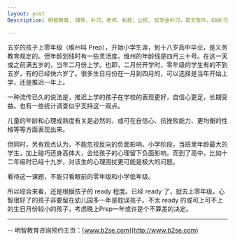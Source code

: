 ```yaml
---
layout: post
Description: 明智教育, 辅导，补习，老师，私校，公校, 奖学金补习，英文写作，GA补习辅导，大学选择，工作规划，从业规划，天才儿童是浮云，澳洲学生挫折教育，儿童空间推理，空间理解能力， 自我观对学习成绩的影响，ATAR 成绩，学校排名局限性，介绍 比较, 澳洲 墨尔本，Scholarship Tutoring, General Ability, Numerical Reasoning, Verbal Reasoning Tutoring, Writing, Universities Selection, Career Education, Career Advisors, Guidance, Melbourne Private Schools, Selective Schools, Writing tutoring, Interviews tutoring, Resume Writing, Spatial skills, Failures help gifted children，Critical and creative thinking involves reasoning, using and analysing evidence, and applying knowledge to find creative solutions to complex problems；Verbal Reasoning, Decision Making, Quantitative Reasoning, Abstract Reasoning, Situational Judgement, self-concept and school results, school marks, gender differences in STEM subjects, cognitive load theory

---
```



五岁的孩子上零年级（维州叫 Prep），开始小学生涯，到十八岁高中毕业，是义务教育规定的。但年龄划线时有一些灵活度。维州的年龄线是四月三十号。在这一天或之前满五岁的，当年二月份上学。也即，二月份开学时，零年级的学生有的不到五岁，有的已经快六岁了。很多生日月份在一月到四月的，可以选择是当年开始上学，还是推迟一年上。

 一种流传已久的说法是，推迟上学的孩子在学校的表现更好，自信心更足，长期受益。也有一些统计调查似乎支持这一观点。

儿童的年龄和心理成熟度有关是必然的，或可在自信心、抗挫败能力、更均衡的性格等等方面表现出来。

但同时，另有观点认为，不能忽视反向的负面影响。小学阶段，当班里年龄最大的学生，加上碰巧还身高体大，会给孩子的心理留下负面影响。而到了高中，比如十二年级时已经十九岁，对该生的心理困扰更可能是极大的问题。

看待这一课题，不能只看眼前的零年级和小学低年级。

所以综合来看，还是根据孩子的 ready 程度。已经 ready 了，就去上零年级。心智很好了的孩子非要留在幼儿园多一年是耽误孩子。不太 ready 的或可上可不上的生日月份较小的孩子，考虑晚上Prep一年或许是个不算差的决定。


--------
-- 明智教育咨询预约主页：[www.b2se.com](http://www.b2se.com)

